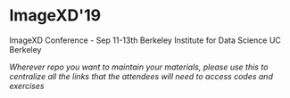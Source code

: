 # ImageXD'19
ImageXD Conference - Sep 11-13th
Berkeley Institute for Data Science
UC Berkeley

*Wherever repo you want to maintain your materials, please use this to centralize all the links that the attendees will need to access codes and exercises*
